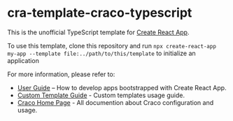 # cra-template-craco-typescript

This is the unofficial TypeScript template for [Create React App](https://github.com/facebook/create-react-app).

To use this template, clone this repository and run `npx create-react-app my-app --template file:../path/to/this/template` to initialize an application

For more information, please refer to:

- [User Guide](https://create-react-app.dev) – How to develop apps bootstrapped with Create React App.
- [Custom Template Guide](https://create-react-app.dev/docs/custom-templates) - Custom templates usage guide.
- [Craco Home Page](https://github.com/gsoft-inc/craco) - All documention about Craco configuration and usage. 